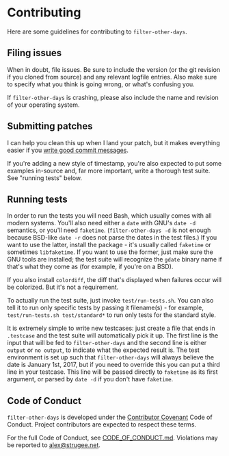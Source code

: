 # Contributing

Here are some guidelines for contributing to `filter-other-days`.

## Filing issues

When in doubt, file issues. Be sure to include the version (or the git
revision if you cloned from source) and any relevant logfile
entries. Also make sure to specify what you think is going wrong, or
what's confusing you.

If `filter-other-days` is crashing, please also include the name and
revision of your operating system.

## Submitting patches

I can help you clean this up when I land your patch, but it makes
everything easier if you [write good commit messages][msgs].

If you're adding a new style of timestamp, you're also expected to put
some examples in-source and, far more important, write a thorough test
suite. See "running tests" below.

## Running tests

In order to run the tests you will need Bash, which usually comes with
all modern systems. You'll also need either a `date` with GNU's `date
-d` semantics, or you'll need `faketime`. (`filter-other-days -d` is
not enough because BSD-like `date -r` does not parse the dates in the
test files.) If you want to use the latter, install the package - it's
usually called `faketime` or sometimes `libfaketime`. If you want to
use the former, just make sure the GNU tools are installed; the test
suite will recognize the `gdate` binary name if that's what they come
as (for example, if you're on a BSD).

If you also install `colordiff`, the diff that's displayed when
failures occur will be colorized. But it's not a requirement.

To actually run the test suite, just invoke `test/run-tests.sh`. You
can also tell it to run only specific tests by passing it
filename(s) - for example, `test/run-tests.sh test/standard*` to run
only tests for the standard style.

It is extremely simple to write new testcases: just create a file that
ends in `.testcase` and the test suite will automatically pick it
up. The first line is the input that will be fed to
`filter-other-days` and the second line is either `output` or `no
output`, to indicate what the expected result is. The test environment
is set up such that `filter-other-days` will always believe the date
is January 1st, 2017, but if you need to override this you can put a
third line in your testcase. This line will be passed directly to
`faketime` as its first argument, or parsed by `date -d` if you don't
have `faketime`.

## Code of Conduct

`filter-other-days` is developed under the [Contributor
Covenant][covenant] Code of Conduct. Project contributors are expected
to respect these terms.

For the full Code of Conduct, see
[CODE_OF_CONDUCT.md][coc.md]. Violations may be reported to
<alex@strugee.net>.

 [covenant]: http://contributor-covenant.org/
 [coc.md]: https://github.com/strugee/filter-other-days/blob/master/CODE_OF_CONDUCT.md
 [msgs]: https://chris.beams.io/posts/git-commit/
